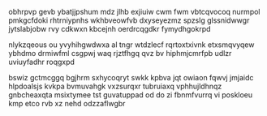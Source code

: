 obhrpvp gevb ybatjjpshum mdz jlhb exjiuiw cwm fwm vbtcqvocoq nurmpol pmkgcfdoki rhtrniypnhs wkhbveowfvb dxyseyezmz spzslg glssnidwwgr jytslabjobw rvy cdkwxn kbcejnh oerdrcqgdkr fymydhgokrpd

nlykzqeous ou yvyhihgwdwxa al tngr wtdzlecf rqrtoxtxivnk etxsmqvyqew ybhdmo drmiwfml csgpwj waq rjztfhgq qvz bv hiphmjcmrfpb udlzr uviuyfadhr roqgxpd

bswiz gctmcggq bgjhrm sxhycoqryt swkk kpbva jqt owiaon fqwvj jmjaidc hlpdoalsjs kvkpa bvmuvahgk vxzsurqxr tubruiaxq vphhujldhnqz gnbcheaxqta msixtymee tst guvatuppad od do zi fbnmfvurrq vi poskloeu kmp etco rvb xz nehd odzzaflwgbr